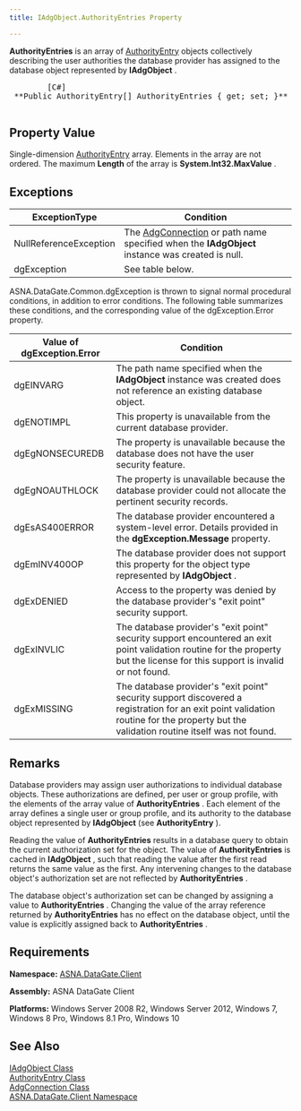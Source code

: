 ```yaml
---
title: IAdgObject.AuthorityEntries Property

---
```


**AuthorityEntries** is an array of [ AuthorityEntry](authority-entry-class.html) objects collectively describing the user authorities the database provider has assigned to the database object represented by **IAdgObject** . 
<pre>        <span class="lang">[C#]</span>
 **Public AuthorityEntry[] AuthorityEntries { get; set; }** 
      </pre>

## Property Value

Single-dimension [AuthorityEntry](authority-entry-class.html) array. Elements in the array are not ordered. The maximum **Length** of the array is **System.Int32.MaxValue** .
## Exceptions



| ExceptionType | Condition |
| ---- | ---- |
| NullReferenceException | The [AdgConnection](adg-connection-class.html) or path name specified when the **IAdgObject** instance was created is null. |
| dgException | See table below. |



ASNA.DataGate.Common.dgException is thrown to signal normal procedural conditions, in addition to error conditions. The following table summarizes these conditions, and the corresponding value of the <span>dgException.Error</span> property.
<br />



| Value of dgException.Error | Condition |
| ---- | ---- |
| dgEINVARG | The path name specified when the **IAdgObject** instance was created does not reference an existing database object. |
| dgENOTIMPL | This property is unavailable from the current database provider. |
| dgEgNONSECUREDB | The property is unavailable because the database does not have the user security feature. |
| dgEgNOAUTHLOCK | The property is unavailable because the database provider could not allocate the pertinent security records. |
| dgEsAS400ERROR | The database provider encountered a system-level error. Details provided in the **dgException.Message** property. |
| dgEmINV400OP | The database provider does not support this property for the object type represented by **IAdgObject** . |
| dgExDENIED | Access to the property was denied by the database provider's "exit point" security support. |
| dgExINVLIC | The database provider's "exit point" security support encountered an exit point validation routine for the property but the license for this support is invalid or not found. |
| dgExMISSING | The database provider's "exit point" security support discovered a registration for an exit point validation routine for the property but the validation routine itself was not found. |



## Remarks

Database providers may assign user authorizations to individual database objects. These authorizations are defined, per user or group profile, with the elements of the array value of **AuthorityEntries** . Each element of the array defines a single user or group profile, and its authority to the database object represented by **IAdgObject** (see **AuthorityEntry** ).

Reading the value of **AuthorityEntries** results in a database query to obtain the current authorization set for the object. The value of **AuthorityEntries** is cached in **IAdgObject** , such that reading the value after the first read returns the same value as the first. Any intervening changes to the database object's authorization set are not reflected by **AuthorityEntries** .

The database object's authorization set can be changed by assigning a value to **AuthorityEntries** . Changing the value of the array reference returned by **AuthorityEntries** has no effect on the database object, until the value is explicitly assigned back to **AuthorityEntries** .
## Requirements

**Namespace:** [ASNA.DataGate.Client](datagate-client-namespace.html) 

**Assembly:** ASNA DataGate Client

**Platforms:** Windows Server 2008 R2, Windows Server 2012, Windows 7, Windows 8 Pro, Windows 8.1 Pro, Windows 10
## See Also


[IAdgObject Class](iadg-object-class.html)
      <br />
[AuthorityEntry Class](authority-entry-class.html)
      <br />
[AdgConnection Class](adg-connection-class.html)
      <br />
[ASNA.DataGate.Client Namespace](datagate-client-namespace.html)

